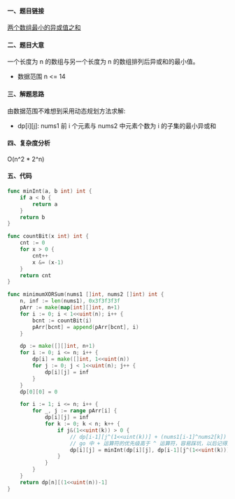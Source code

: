 #### 一、题目链接
[两个数组最小的异或值之和](https://leetcode-cn.com/problems/minimum-xor-sum-of-two-arrays/)

#### 二、题目大意
一个长度为 n 的数组与另一个长度为 n 的数组排列后异或和的最小值。
- 数据范围 n <= 14

#### 三、解题思路
由数据范围不难想到采用动态规划方法求解:
- dp[i][j]: nums1 前 i 个元素与 nums2 中元素个数为 i 的子集的最小异或和

#### 四、复杂度分析
O(n^2 * 2^n)

#### 五、代码
```go
func minInt(a, b int) int {
    if a < b {
        return a
    }
    return b
}

func countBit(x int) int {
    cnt := 0 
    for x > 0 {
        cnt++
        x &= (x-1)
    }
    return cnt
}

func minimumXORSum(nums1 []int, nums2 []int) int {
    n, inf := len(nums1), 0x3f3f3f3f
    pArr := make(map[int][]int, n+1)
    for i := 0; i < 1<<uint(n); i++ {
        bcnt := countBit(i)
        pArr[bcnt] = append(pArr[bcnt], i)
    }

    dp := make([][]int, n+1)
    for i := 0; i <= n; i++ {
        dp[i] = make([]int, 1<<uint(n))
        for j := 0; j < 1<<uint(n); j++ {
            dp[i][j] = inf
        }
    }
    dp[0][0] = 0

    for i := 1; i <= n; i++ {
        for _, j := range pArr[i] {
            dp[i][j] = inf
            for k := 0; k < n; k++ {
                if j&(1<<uint(k)) > 0 {
                    // dp[i-1][j^(1<<uint(k))] + (nums1[i-1]^nums2[k]) 不等价于 dp[i-1][j^(1<<uint(k))] + nums1[i-1]^nums2[k]
                    // go 中 + 运算符的优先级高于 ^ 运算符，容易踩坑，以后记得加括号
                    dp[i][j] = minInt(dp[i][j], dp[i-1][j^(1<<uint(k))] + (nums1[i-1]^nums2[k]))
                }
            }
        }
    }
    return dp[n][(1<<uint(n))-1]
}
```